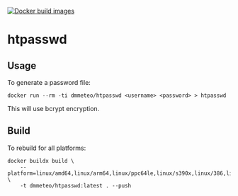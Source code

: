 [![Docker build images](https://github.com/dmmeteo/docker-htpasswd/actions/workflows/docker.yml/badge.svg)](https://github.com/dmmeteo/docker-htpasswd/actions/workflows/docker.yml)

# htpasswd

## Usage

To generate a password file:

```shell
docker run --rm -ti dmmeteo/htpasswd <username> <password> > htpasswd
```

This will use bcrypt encryption.

## Build

To rebuild for all platforms:

```shell
docker buildx build \
    --platform=linux/amd64,linux/arm64,linux/ppc64le,linux/s390x,linux/386,linux/arm/v7,linux/arm/v6 \
    -t dmmeteo/htpasswd:latest . --push
```
